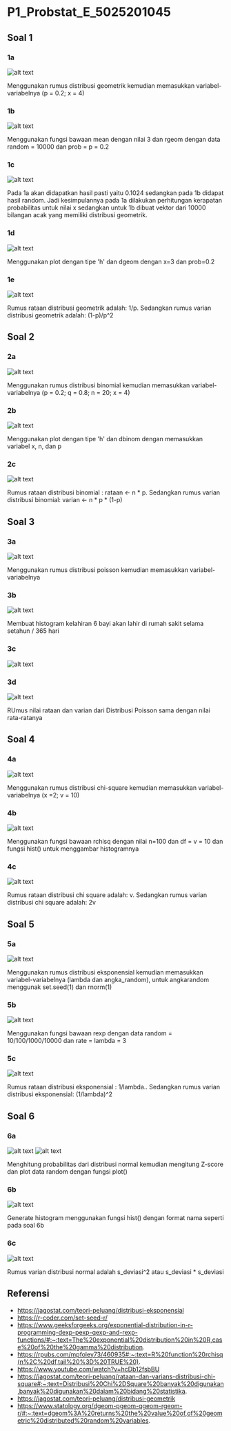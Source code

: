 # P1_Probstat_E_5025201045

## Soal 1

### 1a
![alt text](https://github.com/mlintang20/P1_Probstat_E_5025201045/blob/master/images/ss_1a.png?raw=true)

Menggunakan rumus distribusi geometrik kemudian memasukkan variabel-variabelnya (p = 0.2; x = 4)

### 1b
![alt text](https://github.com/mlintang20/P1_Probstat_E_5025201045/blob/master/images/ss_1b.png?raw=true)

Menggunakan fungsi bawaan mean dengan nilai 3 dan rgeom dengan data random = 10000 dan prob = p = 0.2

### 1c
![alt text](https://github.com/mlintang20/P1_Probstat_E_5025201045/blob/master/images/ss_1c.png?raw=true)

Pada 1a akan didapatkan hasil pasti yaitu 0.1024 sedangkan pada 1b didapat hasil random.
Jadi kesimpulannya pada 1a dilakukan perhitungan kerapatan probabilitas untuk nilai x sedangkan untuk 1b dibuat vektor dari 10000 bilangan acak yang memiliki distribusi geometrik.

### 1d
![alt text](https://github.com/mlintang20/P1_Probstat_E_5025201045/blob/master/images/ss_1d.png?raw=true)

Menggunakan plot dengan tipe 'h' dan dgeom dengan x=3 dan prob=0.2

### 1e
![alt text](https://github.com/mlintang20/P1_Probstat_E_5025201045/blob/master/images/ss_1e.png?raw=true)

Rumus rataan distribusi geometrik adalah: 1/p.
Sedangkan rumus varian distribusi geometrik adalah: (1-p)/p^2

## Soal 2

### 2a
![alt text](https://github.com/mlintang20/P1_Probstat_E_5025201045/blob/master/images/ss_2a.png?raw=true)

Menggunakan rumus distribusi binomial kemudian memasukkan variabel-variabelnya (p = 0.2; q = 0.8; n = 20; x = 4)

### 2b
![alt text](https://github.com/mlintang20/P1_Probstat_E_5025201045/blob/master/images/ss_2b.png?raw=true)

Menggunakan plot dengan tipe 'h' dan dbinom dengan memasukkan variabel x, n, dan p

### 2c
![alt text](https://github.com/mlintang20/P1_Probstat_E_5025201045/blob/master/images/ss_2c.png?raw=true)

Rumus rataan distribusi binomial : rataan <- n * p.
Sedangkan rumus varian distribusi binomial: varian <- n * p * (1-p)

## Soal 3

### 3a
![alt text](https://github.com/mlintang20/P1_Probstat_E_5025201045/blob/master/images/ss_3a.png?raw=true)

Menggunakan rumus distribusi poisson kemudian memasukkan variabel-variabelnya

### 3b
![alt text](https://github.com/mlintang20/P1_Probstat_E_5025201045/blob/master/images/ss_3b.png?raw=true)

Membuat histogram kelahiran 6 bayi akan lahir di rumah sakit selama setahun / 365 hari

### 3c
![alt text](https://github.com/mlintang20/P1_Probstat_E_5025201045/blob/master/images/ss_3c.png?raw=true)

### 3d
![alt text](https://github.com/mlintang20/P1_Probstat_E_5025201045/blob/master/images/ss_3d.png?raw=true)

RUmus nilai rataan dan varian dari Distribusi Poisson sama dengan nilai rata-ratanya

## Soal 4

### 4a
![alt text](https://github.com/mlintang20/P1_Probstat_E_5025201045/blob/master/images/ss_4a.png?raw=true)

Menggunakan rumus distribusi chi-square kemudian memasukkan variabel-variabelnya (x =2; v = 10)

### 4b
![alt text](https://github.com/mlintang20/P1_Probstat_E_5025201045/blob/master/images/ss_4b.png?raw=true)

Menggunakan fungsi bawaan rchisq dengan nilai n=100 dan df = v = 10 dan fungsi hist() untuk menggambar histogramnya

### 4c
![alt text](https://github.com/mlintang20/P1_Probstat_E_5025201045/blob/master/images/ss_4c.png?raw=true)

Rumus rataan distribusi chi square adalah: v.
Sedangkan rumus varian distribusi chi square adalah: 2v

## Soal 5

### 5a
![alt text](https://github.com/mlintang20/P1_Probstat_E_5025201045/blob/master/images/ss_5a.png?raw=true)

Menggunakan rumus distribusi eksponensial kemudian memasukkan variabel-variabelnya (lambda dan angka_random), untuk angkarandom menggunak set.seed(1) dan rnorm(1)

### 5b
![alt text](https://github.com/mlintang20/P1_Probstat_E_5025201045/blob/master/images/ss_5b.png?raw=true)

Menggunakan fungsi bawaan rexp dengan data random = 10/100/1000/10000 dan rate = lambda = 3

### 5c
![alt text](https://github.com/mlintang20/P1_Probstat_E_5025201045/blob/master/images/ss_5c.png?raw=true)

Rumus rataan distribusi eksponensial : 1/lambda..
Sedangkan rumus varian distribusi eksponensial: (1/lambda)^2

## Soal 6

### 6a
![alt text](https://github.com/mlintang20/P1_Probstat_E_5025201045/blob/master/images/ss_6a.png?raw=true)
![alt text](https://github.com/mlintang20/P1_Probstat_E_5025201045/blob/master/images/ss_6a_2.png?raw=true)

Menghitung probabilitas dari distribusi normal kemudian mengitung Z-score dan plot data random dengan fungsi plot()

### 6b
![alt text](https://github.com/mlintang20/P1_Probstat_E_5025201045/blob/master/images/ss_6b.png?raw=true)

Generate histogram menggunakan fungsi hist() dengan format nama seperti pada soal 6b

### 6c
![alt text](https://github.com/mlintang20/P1_Probstat_E_5025201045/blob/master/images/ss_6c.png?raw=true)

Rumus varian distribusi normal adalah s_deviasi^2 atau s_deviasi * s_deviasi

## Referensi
- https://jagostat.com/teori-peluang/distribusi-eksponensial
- https://r-coder.com/set-seed-r/
- https://www.geeksforgeeks.org/exponential-distribution-in-r-programming-dexp-pexp-qexp-and-rexp-functions/#:~:text=The%20exponential%20distribution%20in%20R,case%20of%20the%20gamma%20distribution.
- https://rpubs.com/mpfoley73/460935#:~:text=R%20function%20rchisq(n%2C%20df,tail%20%3D%20TRUE%20).
- https://www.youtube.com/watch?v=hcDb12fsbBU
- https://jagostat.com/teori-peluang/rataan-dan-varians-distribusi-chi-square#:~:text=Distribusi%20Chi%2DSquare%20banyak%20digunakan,banyak%20digunakan%20dalam%20bidang%20statistika.
- https://jagostat.com/teori-peluang/distribusi-geometrik
- https://www.statology.org/dgeom-pgeom-qgeom-rgeom-r/#:~:text=dgeom%3A%20returns%20the%20value%20of,of%20geometric%20distributed%20random%20variables.
